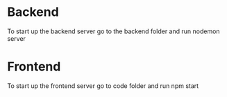 # Backend
To start up the backend server go to the backend folder and run nodemon server

# Frontend
To start up the frontend server go to code folder and run npm start
